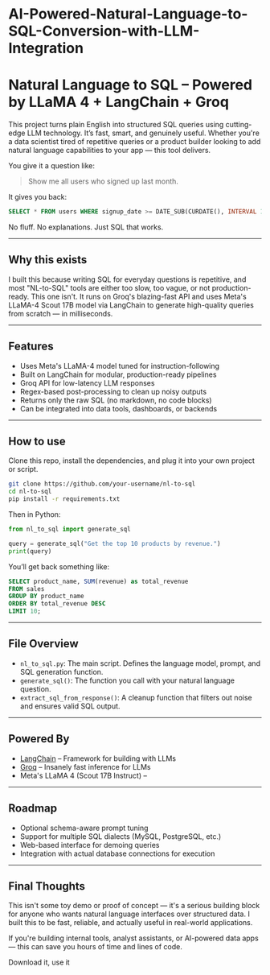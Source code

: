 # AI-Powered-Natural-Language-to-SQL-Conversion-with-LLM-Integration

# Natural Language to SQL – Powered by LLaMA 4 + LangChain + Groq

This project turns plain English into structured SQL queries using cutting-edge LLM technology. It’s fast, smart, and genuinely useful. Whether you're a data scientist tired of repetitive queries or a product builder looking to add natural language capabilities to your app — this tool delivers.

You give it a question like:

> Show me all users who signed up last month.

It gives you back:

```sql
SELECT * FROM users WHERE signup_date >= DATE_SUB(CURDATE(), INTERVAL 1 MONTH);
```

No fluff. No explanations. Just SQL that works.

---

## Why this exists

I built this because writing SQL for everyday questions is repetitive, and most "NL-to-SQL" tools are either too slow, too vague, or not production-ready. This one isn't. It runs on Groq's blazing-fast API and uses Meta's LLaMA-4 Scout 17B model via LangChain to generate high-quality queries from scratch — in milliseconds.

---

## Features

- Uses Meta's LLaMA-4 model tuned for instruction-following
- Built on LangChain for modular, production-ready pipelines
- Groq API for low-latency LLM responses
- Regex-based post-processing to clean up noisy outputs
- Returns only the raw SQL (no markdown, no code blocks)
- Can be integrated into data tools, dashboards, or backends

---

## How to use

Clone this repo, install the dependencies, and plug it into your own project or script.

```bash
git clone https://github.com/your-username/nl-to-sql
cd nl-to-sql
pip install -r requirements.txt
```

Then in Python:

```python
from nl_to_sql import generate_sql

query = generate_sql("Get the top 10 products by revenue.")
print(query)
```

You’ll get back something like:

```sql
SELECT product_name, SUM(revenue) as total_revenue
FROM sales
GROUP BY product_name
ORDER BY total_revenue DESC
LIMIT 10;
```

---

## File Overview

- `nl_to_sql.py`: The main script. Defines the language model, prompt, and SQL generation function.
- `generate_sql()`: The function you call with your natural language question.
- `extract_sql_from_response()`: A cleanup function that filters out noise and ensures valid SQL output.

---

## Powered By

- [LangChain](https://www.langchain.com/) – Framework for building with LLMs
- [Groq](https://groq.com/) – Insanely fast inference for LLMs
- Meta's LLaMA 4 (Scout 17B Instruct) – 

---

## Roadmap



- Optional schema-aware prompt tuning
- Support for multiple SQL dialects (MySQL, PostgreSQL, etc.)
- Web-based interface for demoing queries
- Integration with actual database connections for execution

---

## Final Thoughts

This isn't some toy demo or proof of concept — it's a serious building block for anyone who wants natural language interfaces over structured data. I built this to be fast, reliable, and actually useful in real-world applications.

If you're building internal tools, analyst assistants, or AI-powered data apps — this can save you hours of time and lines of code.

Download it, use it

